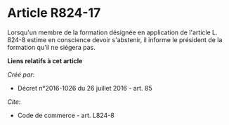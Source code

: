 # Article R824-17

Lorsqu'un membre de la formation désignée en application de l'article L. 824-8 estime en conscience devoir s'abstenir, il
informe le président de la formation qu'il ne siégera pas.

**Liens relatifs à cet article**

_Créé par_:

  - Décret n°2016-1026 du 26 juillet 2016 - art. 85

_Cite_:

  - Code de commerce - art. L824-8
